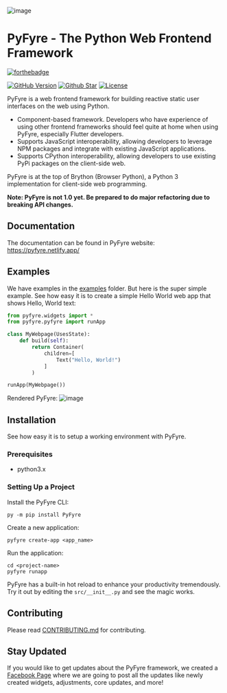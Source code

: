 ![image](https://user-images.githubusercontent.com/64759159/151080177-2b2ab45a-86e5-4746-b92f-6c4edd1aaa8f.png)

# PyFyre - The Python Web Frontend Framework
[![forthebadge](https://forthebadge.com/images/badges/made-with-python.svg)](https://forthebadge.com)

[![GitHub Version](https://img.shields.io/github/release/pyfyre/pyfyre.svg?style=for-the-badge)](https://github.com/pyfyre/pyfyre/releases)
[![Github Star](https://img.shields.io/github/stars/pyfyre/pyfyre.svg?style=for-the-badge)](https://github.com/pyfyre/pyfyre/stargazers) 
[![License](https://img.shields.io/github/license/pyfyre/pyfyre.svg?style=for-the-badge)](https://github.com/pyfyre/pyfyre/blob/main/LICENSE)

PyFyre is a web frontend framework for building reactive static user interfaces on the web using Python.
- Component-based framework. Developers who have experience of using other frontend frameworks should feel quite at home when using PyFyre, especially Flutter developers.
- Supports JavaScript interoperability, allowing developers to leverage NPM packages and integrate with existing JavaScript applications.
- Supports CPython interoperability, allowing developers to use existing PyPi packages on the client-side web.

PyFyre is at the top of Brython (Browser Python), a Python 3 implementation for client-side web programming.

**Note: PyFyre is not 1.0 yet. Be prepared to do major refactoring due to breaking API changes.**

## Documentation
The documentation can be found in PyFyre website:
https://pyfyre.netlify.app/

## Examples
We have examples in the [examples](examples) folder. But here is the super simple example.
See how easy it is to create a simple Hello World web app that shows Hello, World text:

```py
from pyfyre.widgets import *
from pyfyre.pyfyre import runApp

class MyWebpage(UsesState):
    def build(self):
        return Container(
            children=[
                Text("Hello, World!")
            ]
        )

runApp(MyWebpage())
```

Rendered PyFyre:
![image](https://user-images.githubusercontent.com/64759159/111881940-d80e4380-89ed-11eb-9ffc-d607d80896fb.png)

## Installation
See how easy it is to setup a working environment with PyFyre.

### Prerequisites
* python3.x

### Setting Up a Project
Install the PyFyre CLI:
```
py -m pip install PyFyre
```
Create a new application:
```
pyfyre create-app <app_name>
```
Run the application:
```
cd <project-name>
pyfyre runapp
```
PyFyre has a built-in hot reload to enhance your productivity tremendously. Try it out by editing the `src/__init__.py` and see the magic works.

## Contributing
Please read [CONTRIBUTING.md](CONTRIBUTING.md) for contributing.

## Stay Updated
If you would like to get updates about the PyFyre framework, we created a [Facebook Page](https://www.facebook.com/PyFyreframework) where we are going to post all the updates like newly created widgets, adjustments, core updates, and more!
